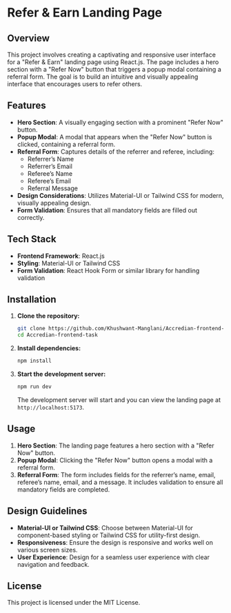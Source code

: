 # Refer & Earn Landing Page

## Overview

This project involves creating a captivating and responsive user interface for a "Refer & Earn" landing page using React.js. The page includes a hero section with a "Refer Now" button that triggers a popup modal containing a referral form. The goal is to build an intuitive and visually appealing interface that encourages users to refer others.

## Features

- **Hero Section**: A visually engaging section with a prominent "Refer Now" button.
- **Popup Modal**: A modal that appears when the "Refer Now" button is clicked, containing a referral form.
- **Referral Form**: Captures details of the referrer and referee, including:
  - Referrer’s Name
  - Referrer’s Email
  - Referee’s Name
  - Referee’s Email
  - Referral Message
- **Design Considerations**: Utilizes Material-UI or Tailwind CSS for modern, visually appealing design.
- **Form Validation**: Ensures that all mandatory fields are filled out correctly.

## Tech Stack

- **Frontend Framework**: React.js
- **Styling**: Material-UI or Tailwind CSS
- **Form Validation**: React Hook Form or similar library for handling validation

## Installation

1. **Clone the repository:**

   ```bash
   git clone https://github.com/Khushwant-Manglani/Accredian-frontend-task.git
   cd Accredian-frontend-task
   ```

2. **Install dependencies:**

   ```bash
   npm install
   ```

3. **Start the development server:**

   ```bash
   npm run dev
   ```

   The development server will start and you can view the landing page at `http://localhost:5173`.

## Usage

1. **Hero Section**: The landing page features a hero section with a "Refer Now" button.
2. **Popup Modal**: Clicking the "Refer Now" button opens a modal with a referral form.
3. **Referral Form**: The form includes fields for the referrer’s name, email, referee’s name, email, and a message. It includes validation to ensure all mandatory fields are completed.

## Design Guidelines

- **Material-UI or Tailwind CSS**: Choose between Material-UI for component-based styling or Tailwind CSS for utility-first design.
- **Responsiveness**: Ensure the design is responsive and works well on various screen sizes.
- **User Experience**: Design for a seamless user experience with clear navigation and feedback.

## License

This project is licensed under the MIT License.
